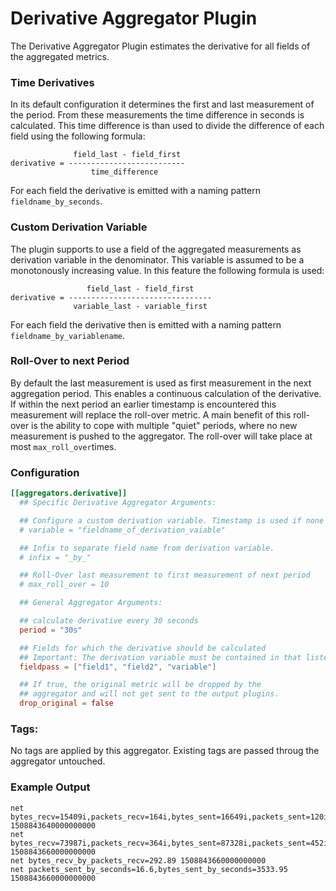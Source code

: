 # Derivative Aggregator Plugin
The Derivative Aggregator Plugin estimates the derivative for all fields of the
aggregated metrics.

### Time Derivatives

In its default configuration it determines the first and last measurement of
the period. From these measurements the time difference in seconds is
calculated. This time difference is than used to divide the difference of each
field using the following formula:
```
              field_last - field_first
derivative = --------------------------
                  time_difference
```
For each field the derivative is emitted with a naming pattern
`fieldname_by_seconds`.

### Custom Derivation Variable

The plugin supports to use a field of the aggregated measurements as derivation
variable in the denominator. This variable is assumed to be a monotonously
increasing value. In this feature the following formula is used:
```
                 field_last - field_first
derivative = --------------------------------
              variable_last - variable_first
```
For each field the derivative then is emitted with a naming pattern
`fieldname_by_variablename`.

### Roll-Over to next Period

By default the last measurement is used as first measurement in the next
aggregation period. This enables a continuous calculation of the derivative. If
within the next period an earlier timestamp is encountered this measurement will
replace the roll-over metric. A main benefit of this roll-over is the ability to
cope with multiple "quiet" periods, where no new measurement is pushed to the
aggregator. The roll-over will take place at most `max_roll_over`times.

### Configuration

```toml
[[aggregators.derivative]]
  ## Specific Derivative Aggregator Arguments:

  ## Configure a custom derivation variable. Timestamp is used if none is given.
  # variable = "fieldname_of_derivation_vaiable"

  ## Infix to separate field name from derivation variable.
  # infix = "_by_"

  ## Roll-Over last measurement to first measurement of next period
  # max_roll_over = 10

  ## General Aggregator Arguments:

  ## calculate derivative every 30 seconds
  period = "30s"

  ## Fields for which the derivative should be calculated
  ## Important: The derivation variable must be contained in that listed
  fieldpass = ["field1", "field2", "variable"]

  ## If true, the original metric will be dropped by the
  ## aggregator and will not get sent to the output plugins.
  drop_original = false
```

### Tags:
No tags are applied by this aggregator.
Existing tags are passed throug the aggregator untouched.

### Example Output

```
net bytes_recv=15409i,packets_recv=164i,bytes_sent=16649i,packets_sent=120i 1508843640000000000
net bytes_recv=73987i,packets_recv=364i,bytes_sent=87328i,packets_sent=452i 1508843660000000000
net bytes_recv_by_packets_recv=292.89 1508843660000000000
net packets_sent_by_seconds=16.6,bytes_sent_by_seconds=3533.95 1508843660000000000
```

